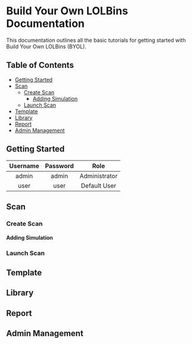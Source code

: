 # Build Your Own LOLBins Documentation
This documentation outlines all the basic tutorials for getting started with Build Your Own LOLBins (BYOL).

## Table of Contents
- [Getting Started](#Getting%20Started)
- [Scan](#Scan)
    - [Create Scan](#Create%20Scan)
        + [Adding Simulation](#Adding%20Simulation)
    + [Launch Scan](#Launch%20Scan)
- [Template](#Template)
- [Library](#Library)
- [Report](#Report)
- [Admin Management](#Admin%20Management)

## Getting Started
| Username | Password | Role          |
|:--------:|:--------:|:-------------:|
| admin    | admin    | Administrator |
| user     | user     | Default User  |

## Scan

### Create Scan

#### Adding Simulation

### Launch Scan

## Template

## Library

## Report

## Admin Management